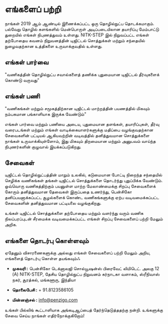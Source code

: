 # எங்களைப் பற்றி

நாங்கள் 2019 ஆம் ஆண்டில் இணைக்கப்பட்ட ஒரு தொழில்நுட்ப தொடக்கமாகும். பல்வேறு தொழில் களங்களில் மென்பொருள் அடிப்படையிலான தயாரிப்பு மேம்பாட்டு துறையில் எங்கள் நிபுணத்துவம் உள்ளது. NITK-STEP இல் நிறுவப்பட்ட எங்கள் தற்போதைய கவனம் நிறுவனத்தின் டிஜிட்டல் சொத்துக்கள் மற்றும் சந்தையில் நுழைவதற்கான உத்திகளை உருவாக்குவதில் உள்ளது.

## எங்கள் பார்வை

"வணிகத்தின் தொழில்நுட்ப சவால்களைத் தணிக்க புதுமையான டிஜிட்டல் தீர்வுகளைக் கொண்டு வருவது"

## எங்கள் பணி

"வணிகங்கள் மற்றும் சமூகத்திற்கான டிஜிட்டல் மாற்றத்தின் பயணத்தில் மிகவும் நம்பகமான பங்காளியாக இருக்க வேண்டும்"

எங்கள் பார்வை மற்றும் பணியை அடைய, புதுமையான தளங்கள், தயாரிப்புகள், தீர்வு வரைபடங்கள் மற்றும் எங்கள் வாடிக்கையாளர்களுக்கு மதிப்பை வழங்குவதற்கான சேவைகளின் பட்டியல் ஆகியவற்றின் வடிவத்தில் தனித்துவமான சொத்துக்களை நாங்கள் உருவாக்கியுள்ளோம், இது மிகவும் திறமையான மற்றும் அனுபவம் வாய்ந்த நிபுணர்களின் குழுவால் இயக்கப்படுகிறது.

## சேவைகள்

டிஜிட்டல் தொழில்நுட்பத்தின் மாறும் உலகில், கடுமையான போட்டி நிறைந்த சந்தையில் செழிக்க வணிகங்கள் தங்கள் டிஜிட்டல் சொத்துக்களை தொடர்ந்து புதுப்பிக்க வேண்டும். ஒவ்வொரு வணிகத்திற்கும் பயனுள்ள மாற்ற மேலாண்மைக்கு சிறப்பு சேவைகளைக் கோரும் தனித்துவமான தேவைகள் இருப்பதை உணர்ந்து, பென்சிகோ தனிப்பயனாக்கப்பட்ட சூழல்களைக் கொண்ட வணிகங்களுக்கு ஏற்ப வடிவமைக்கப்பட்ட சேவைகளின் தனித்துவமான பட்டியலை வழங்குகிறது.

உங்கள் டிஜிட்டல் சொத்துக்களை தற்போதைய மற்றும் வளர்ந்து வரும் வணிக நிலப்பரப்புடன் சீரமைக்க வடிவமைக்கப்பட்ட எங்கள் சிறப்பு சேவைகளைப் பற்றி மேலும் அறிக.


## எங்களை தொடர்பு கொள்ளவும்

ஏதேனும் விசாரணைகளுக்கு அல்லது எங்கள் சேவைகளைப் பற்றி மேலும் அறிய, எங்களைத் தொடர்பு கொள்ள தயங்கவும்ஃ

- **முகவரி :** பென்சிகோ டெக்னாலஜி சொல்யூஷன்ஸ் பிரைவேட் லிமிடெட். அலகு 12 (A) NITK-STEP, தேசிய தொழில்நுட்ப நிறுவனம் கர்நாடகா வளாகம், ஸ்ரீநிவாஸ் நகர், சூரத்கல், மங்களூரு, இந்தியா
  
- **தொலைபேசி :** + 91.8123586105
  
- **மின்னஞ்சல் :** [info@penzigo.com](mailto:info@penzigo.com)


உங்கள் பில்லிங் கூட்டாளியாக அங்கடிஆப்பைத் தேர்ந்தெடுத்ததற்கு நன்றி. உங்களுக்கு சேவை செய்ய நாங்கள் எதிர்நோக்குகிறோம்!









